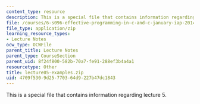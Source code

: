 ```yaml
---
content_type: resource
description: This is a special file that contains information regarding lecture 5.
file: /courses/6-s096-effective-programming-in-c-and-c-january-iap-2014/4709f5309d25770364d9227b47dc1843_lecture05-examples.zip
file_type: application/zip
learning_resource_types:
- Lecture Notes
ocw_type: OCWFile
parent_title: Lecture Notes
parent_type: CourseSection
parent_uid: 8f24f800-582b-70a7-fe91-288ef3b4a4a1
resourcetype: Other
title: lecture05-examples.zip
uid: 4709f530-9d25-7703-64d9-227b47dc1843
---
```

This is a special file that contains information regarding lecture 5.

